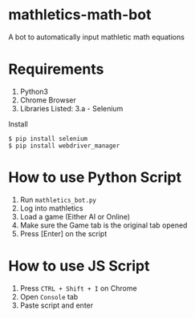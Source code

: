 # mathletics-math-bot
A bot to automatically input mathletic math equations

# Requirements
1. Python3
2. Chrome Browser
3. Libraries Listed:
    3.a - Selenium


Install 
``` 
$ pip install selenium
$ pip install webdriver_manager
``` 

# How to use Python Script

1. Run `mathletics_bot.py`
2. Log into mathletics 
3. Load a game (Either AI or Online)
4. Make sure the Game tab is the original tab opened
5. Press [Enter] on the script

# How to use JS Script

1. Press `CTRL + Shift + I` on Chrome
2. Open `Console` tab
3. Paste script and enter
